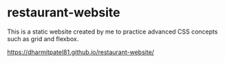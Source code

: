 # restaurant-website
This is a static website created by me to practice advanced CSS concepts such as grid and flexbox.

https://dharmitpatel81.github.io/restaurant-website/
